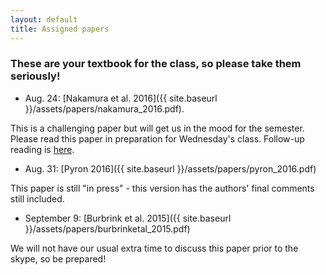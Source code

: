 ```yaml
---
layout: default
title: Assigned papers
---
```


### These are your textbook for the class, so please take them seriously!

- Aug. 24: [Nakamura et al. 2016]({{ site.baseurl }}/assets/papers/nakamura_2016.pdf).

This is a challenging paper but will get us in the mood for the semester. Please read this paper in preparation for Wednesday's class.
Follow-up reading is [here](http://www.nytimes.com/2016/08/18/science/from-fins-into-hands-scientists-discover-a-deep-evolutionary-link.html?_r=0).

- Aug. 31: [Pyron 2016]({{ site.baseurl }}/assets/papers/pyron_2016.pdf)

This paper is still "in press" - this version has the authors' final comments still included.

- September 9: [Burbrink et al. 2015]({{ site.baseurl }}/assets/papers/burbrinketal_2015.pdf)

We will not have our usual extra time to discuss this paper prior to the skype, so be prepared!
